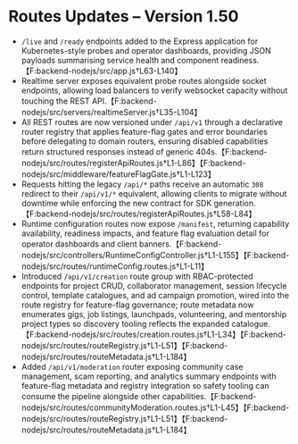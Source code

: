 # Routes Updates – Version 1.50

- `/live` and `/ready` endpoints added to the Express application for Kubernetes-style probes and operator dashboards, providing JSON payloads summarising service health and component readiness.【F:backend-nodejs/src/app.js†L63-L140】
- Realtime server exposes equivalent probe routes alongside socket endpoints, allowing load balancers to verify websocket capacity without touching the REST API.【F:backend-nodejs/src/servers/realtimeServer.js†L35-L104】
- All REST routes are now versioned under `/api/v1` through a declarative router registry that applies feature-flag gates and error boundaries before delegating to domain routers, ensuring disabled capabilities return structured responses instead of generic 404s.【F:backend-nodejs/src/routes/registerApiRoutes.js†L1-L86】【F:backend-nodejs/src/middleware/featureFlagGate.js†L1-L123】
- Requests hitting the legacy `/api/*` paths receive an automatic `308` redirect to their `/api/v1/*` equivalent, allowing clients to migrate without downtime while enforcing the new contract for SDK generation.【F:backend-nodejs/src/routes/registerApiRoutes.js†L58-L84】
- Runtime configuration routes now expose `/manifest`, returning capability availability, readiness impacts, and feature flag evaluation detail for operator dashboards and client banners.【F:backend-nodejs/src/controllers/RuntimeConfigController.js†L1-L155】【F:backend-nodejs/src/routes/runtimeConfig.routes.js†L1-L11】
- Introduced `/api/v1/creation` route group with RBAC-protected endpoints for project CRUD, collaborator management, session lifecycle control, template catalogues, and ad campaign promotion, wired into the route registry for feature-flag governance; route metadata now enumerates gigs, job listings, launchpads, volunteering, and mentorship project types so discovery tooling reflects the expanded catalogue.【F:backend-nodejs/src/routes/creation.routes.js†L1-L34】【F:backend-nodejs/src/routes/routeRegistry.js†L1-L51】【F:backend-nodejs/src/routes/routeMetadata.js†L1-L184】
- Added `/api/v1/moderation` router exposing community case management, scam reporting, and analytics summary endpoints with feature-flag metadata and registry integration so safety tooling can consume the pipeline alongside other capabilities.【F:backend-nodejs/src/routes/communityModeration.routes.js†L1-L45】【F:backend-nodejs/src/routes/routeRegistry.js†L1-L51】【F:backend-nodejs/src/routes/routeMetadata.js†L1-L184】
